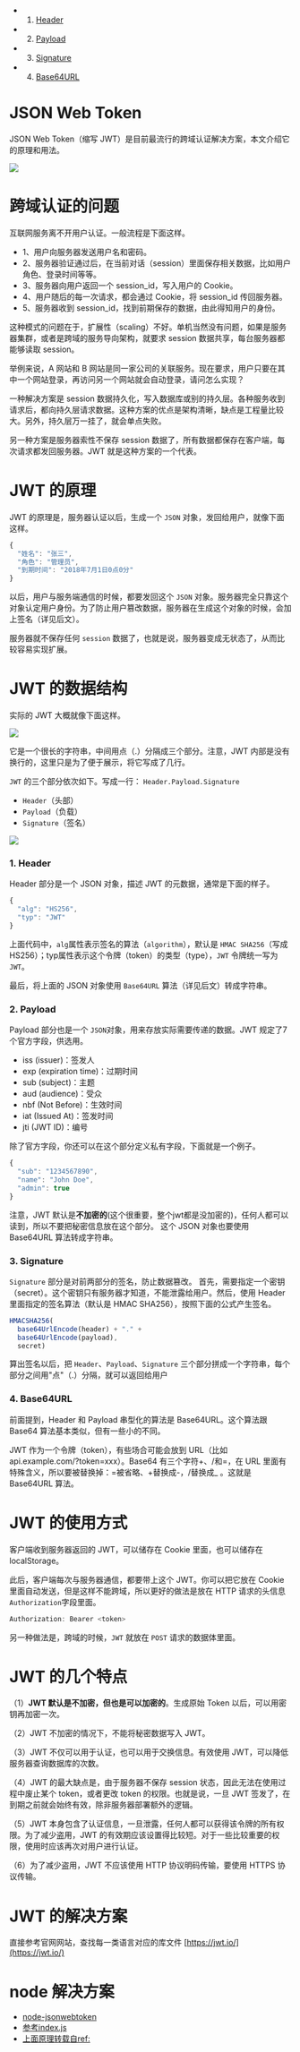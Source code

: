 <!-- vscode-markdown-toc -->
  * 1. [Header](#header)
  * 2. [ Payload](#-payload)
  * 3. [Signature](#signature)
  * 4. [Base64URL](#base64url)

<!-- vscode-markdown-toc-config
	numbering=true
	autoSave=true
	/vscode-markdown-toc-config -->
<!-- /vscode-markdown-toc -->
# JSON Web Token



JSON Web Token（缩写 JWT）是目前最流行的跨域认证解决方案，本文介绍它的原理和用法。

![](https://www.wangbase.com/blogimg/asset/201807/bg2018072301.jpg)


# 跨域认证的问题
互联网服务离不开用户认证。一般流程是下面这样。

- 1、用户向服务器发送用户名和密码。
- 2、服务器验证通过后，在当前对话（session）里面保存相关数据，比如用户角色、登录时间等等。
- 3、服务器向用户返回一个 session_id，写入用户的 Cookie。
- 4、用户随后的每一次请求，都会通过 Cookie，将 session_id 传回服务器。
- 5、服务器收到 session_id，找到前期保存的数据，由此得知用户的身份。

这种模式的问题在于，扩展性（scaling）不好。单机当然没有问题，如果是服务器集群，或者是跨域的服务导向架构，就要求 session 数据共享，每台服务器都能够读取 session。

举例来说，A 网站和 B 网站是同一家公司的关联服务。现在要求，用户只要在其中一个网站登录，再访问另一个网站就会自动登录，请问怎么实现？

一种解决方案是 session 数据持久化，写入数据库或别的持久层。各种服务收到请求后，都向持久层请求数据。这种方案的优点是架构清晰，缺点是工程量比较大。另外，持久层万一挂了，就会单点失败。

另一种方案是服务器索性不保存 session 数据了，所有数据都保存在客户端，每次请求都发回服务器。JWT 就是这种方案的一个代表。

# JWT 的原理

JWT 的原理是，服务器认证以后，生成一个 `JSON` 对象，发回给用户，就像下面这样。
```js
{
  "姓名": "张三",
  "角色": "管理员",
  "到期时间": "2018年7月1日0点0分"
}
```

以后，用户与服务端通信的时候，都要发回这个 `JSON` 对象。服务器完全只靠这个对象认定用户身份。为了防止用户篡改数据，服务器在生成这个对象的时候，会加上签名（详见后文）。

服务器就不保存任何 `session` 数据了，也就是说，服务器变成无状态了，从而比较容易实现扩展。


# JWT 的数据结构

实际的 JWT 大概就像下面这样。

![](2022-09-21-21-45-52.png)

它是一个很长的字符串，中间用点（.）分隔成三个部分。注意，JWT 内部是没有换行的，这里只是为了便于展示，将它写成了几行。

`JWT` 的三个部分依次如下。写成一行： `Header.Payload.Signature`
- `Header`（头部）
- `Payload`（负载）
- `Signature`（签名）

![](2022-09-21-21-47-16.png)

###  1. <a name='header'></a>Header

Header 部分是一个 JSON 对象，描述 JWT 的元数据，通常是下面的样子。
```js
{
  "alg": "HS256",
  "typ": "JWT"
}
```
上面代码中，`alg`属性表示签名的算法（`algorithm`），默认是 `HMAC SHA256`（写成 HS256）；typ属性表示这个令牌（token）的类型（type），`JWT` 令牌统一写为`JWT`。

最后，将上面的 JSON 对象使用 `Base64URL` 算法（详见后文）转成字符串。


###  2. <a name='-payload'></a> Payload

Payload 部分也是一个 `JSON`对象，用来存放实际需要传递的数据。JWT 规定了7个官方字段，供选用。
- iss (issuer)：签发人
- exp (expiration time)：过期时间
- sub (subject)：主题
- aud (audience)：受众
- nbf (Not Before)：生效时间
- iat (Issued At)：签发时间
- jti (JWT ID)：编号

除了官方字段，你还可以在这个部分定义私有字段，下面就是一个例子。
```js
{
  "sub": "1234567890",
  "name": "John Doe",
  "admin": true
}
```
注意，JWT 默认是**不加密的**(这个很重要，整个jwt都是没加密的)，任何人都可以读到，所以不要把秘密信息放在这个部分。
这个 JSON 对象也要使用 Base64URL 算法转成字符串。


###  3. <a name='signature'></a>Signature
`Signature` 部分是对前两部分的签名，防止数据篡改。
首先，需要指定一个密钥（secret）。这个密钥只有服务器才知道，不能泄露给用户。然后，使用 Header 里面指定的签名算法（默认是 HMAC SHA256），按照下面的公式产生签名。

```js
HMACSHA256(
  base64UrlEncode(header) + "." +
  base64UrlEncode(payload),
  secret)
```  
算出签名以后，把 `Header`、`Payload`、`Signature` 三个部分拼成一个字符串，每个部分之间用"点"（.）分隔，就可以返回给用户


###  4. <a name='base64url'></a>Base64URL
前面提到，Header 和 Payload 串型化的算法是 Base64URL。这个算法跟 Base64 算法基本类似，但有一些小的不同。

JWT 作为一个令牌（token），有些场合可能会放到 URL（比如 api.example.com/?token=xxx）。Base64 有三个字符+、/和=，在 URL 里面有特殊含义，所以要被替换掉：=被省略、+替换成-，/替换成_ 。这就是 Base64URL 算法。


# JWT 的使用方式
客户端收到服务器返回的 JWT，可以储存在 Cookie 里面，也可以储存在 localStorage。

此后，客户端每次与服务器通信，都要带上这个 JWT。你可以把它放在 Cookie 里面自动发送，但是这样不能跨域，所以更好的做法是放在 HTTP 请求的头信息`Authorization`字段里面。

```js
Authorization: Bearer <token>
```
另一种做法是，跨域的时候，`JWT` 就放在 `POST` 请求的数据体里面。


# JWT 的几个特点

（1）**JWT 默认是不加密，但也是可以加密的**。生成原始 Token 以后，可以用密钥再加密一次。

（2）JWT 不加密的情况下，不能将秘密数据写入 JWT。

（3）JWT 不仅可以用于认证，也可以用于交换信息。有效使用 JWT，可以降低服务器查询数据库的次数。

（4）JWT 的最大缺点是，由于服务器不保存 session 状态，因此无法在使用过程中废止某个 token，或者更改 token 的权限。也就是说，一旦 JWT 签发了，在到期之前就会始终有效，除非服务器部署额外的逻辑。

（5）JWT 本身包含了认证信息，一旦泄露，任何人都可以获得该令牌的所有权限。为了减少盗用，JWT 的有效期应该设置得比较短。对于一些比较重要的权限，使用时应该再次对用户进行认证。

（6）为了减少盗用，JWT 不应该使用 HTTP 协议明码传输，要使用 HTTPS 协议传输。


# JWT 的解决方案
直接参考官网网站，查找每一类语言对应的库文件 [https://jwt.io/](https://jwt.io/)

# node 解决方案

- [node-jsonwebtoken](https://github.com/auth0/node-jsonwebtoken)
- [参考index.js](./index.js)
 - [上面原理转载自ref:](http://www.ruanyifeng.com/blog/2018/07/json_web_token-tutorial.html)

